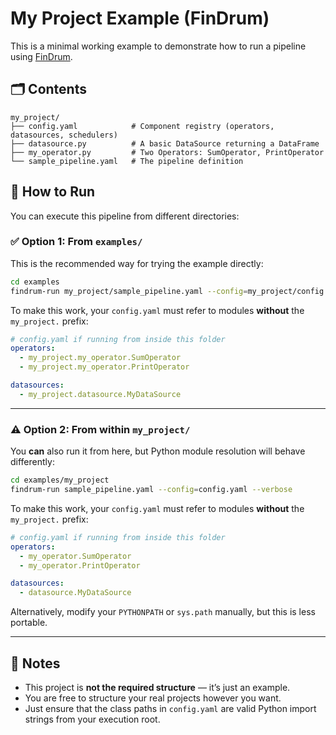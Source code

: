 # My Project Example (FinDrum)

This is a minimal working example to demonstrate how to run a pipeline using [FinDrum](https://github.com/FinDrum/findrum-platform).

## 🗂️ Contents

```
my_project/
├── config.yaml            # Component registry (operators, datasources, schedulers)
├── datasource.py          # A basic DataSource returning a DataFrame
├── my_operator.py         # Two Operators: SumOperator, PrintOperator
└── sample_pipeline.yaml   # The pipeline definition
```

## 🚀 How to Run

You can execute this pipeline from different directories:

### ✅ Option 1: From `examples/`

This is the recommended way for trying the example directly:

```bash
cd examples
findrum-run my_project/sample_pipeline.yaml --config=my_project/config.yaml --verbose
```

To make this work, your `config.yaml` must refer to modules **without** the `my_project.` prefix:

```yaml
# config.yaml if running from inside this folder
operators:
  - my_project.my_operator.SumOperator
  - my_project.my_operator.PrintOperator

datasources:
  - my_project.datasource.MyDataSource
```

---

### ⚠️ Option 2: From within `my_project/`

You **can** also run it from here, but Python module resolution will behave differently:

```bash
cd examples/my_project
findrum-run sample_pipeline.yaml --config=config.yaml --verbose
```

To make this work, your `config.yaml` must refer to modules **without** the `my_project.` prefix:

```yaml
# config.yaml if running from inside this folder
operators:
  - my_operator.SumOperator
  - my_operator.PrintOperator

datasources:
  - datasource.MyDataSource
```

Alternatively, modify your `PYTHONPATH` or `sys.path` manually, but this is less portable.

---

## 🧩 Notes

- This project is **not the required structure** — it’s just an example.
- You are free to structure your real projects however you want.
- Just ensure that the class paths in `config.yaml` are valid Python import strings from your execution root.
